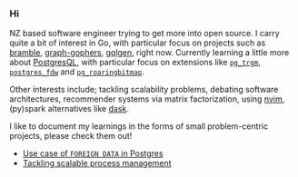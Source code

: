 ### Hi

NZ based software engineer trying to get more into open source. I carry quite a bit of interest in Go, with particular focus on projects such as [bramble](https://github.com/movio/bramble), [graph-gophers](https://github.com/graph-gophers/graphql-go), [gqlgen](https://github.com/99designs/gqlgen), right now. Currently learning a little more about [PostgresQL](https://www.postgresql.org/docs/14/intro-whatis.html), with particular focus on extensions like [`pg_trgm`](https://www.postgresql.org/docs/current/pgtrgm.html), [`postgres_fdw`](https://www.postgresql.org/docs/14/postgres-fdw.html) and [`pg_roaringbitmap`](https://github.com/ChenHuajun/pg_roaringbitmap).

Other interests include; tackling scalability problems, debating software architectures, recommender systems via matrix factorization, using [nvim](https://github.com/neovim/neovim), (py)spark alternatives like [dask](https://github.com/dask/dask).

I like to document my learnings in the forms of small problem-centric projects, please check them out!
- [Use case of `FOREIGN DATA` in Postgres](https://github.com/suessflorian/postgres-query-federation)
- [Tackling scalable process management](https://github.com/suessflorian/postgres-query-federation)
